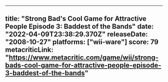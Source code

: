 
---
title: "Strong Bad's Cool Game for Attractive People Episode 3: Baddest of the Bands"
date: "2022-04-09T23:38:29.370Z"
releaseDate: "2008-10-27"
platforms: ["wii-ware"]
score: 79
metacriticLink: "https://www.metacritic.com/game/wii/strong-bads-cool-game-for-attractive-people-episode-3-baddest-of-the-bands"
---

